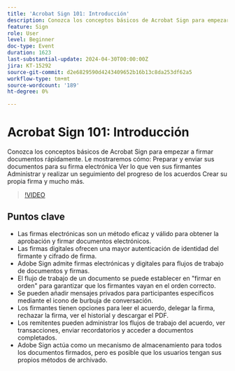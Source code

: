 ```yaml
---
title: 'Acrobat Sign 101: Introducción'
description: Conozca los conceptos básicos de Acrobat Sign para empezar a firmar documentos rápidamente.
feature: Sign
role: User
level: Beginner
doc-type: Event
duration: 1623
last-substantial-update: 2024-04-30T00:00:00Z
jira: KT-15292
source-git-commit: d2e6829590d4243409652b16b13c8da253df62a5
workflow-type: tm+mt
source-wordcount: '189'
ht-degree: 0%

---
```



# Acrobat Sign 101: Introducción

Conozca los conceptos básicos de Acrobat Sign para empezar a firmar documentos rápidamente. Le mostraremos cómo: Preparar y enviar sus documentos para su firma electrónica Ver lo que ven sus firmantes Administrar y realizar un seguimiento del progreso de los acuerdos Crear su propia firma y mucho más.

>[!VIDEO](https://video.tv.adobe.com/v/3428183/?learn=on)

## Puntos clave

* Las firmas electrónicas son un método eficaz y válido para obtener la aprobación y firmar documentos electrónicos.
* Las firmas digitales ofrecen una mayor autenticación de identidad del firmante y cifrado de firma.
* Adobe Sign admite firmas electrónicas y digitales para flujos de trabajo de documentos y firmas.
* El flujo de trabajo de un documento se puede establecer en &quot;firmar en orden&quot; para garantizar que los firmantes vayan en el orden correcto.
* Se pueden añadir mensajes privados para participantes específicos mediante el icono de burbuja de conversación.
* Los firmantes tienen opciones para leer el acuerdo, delegar la firma, rechazar la firma, ver el historial y descargar el PDF.
* Los remitentes pueden administrar los flujos de trabajo del acuerdo, ver transacciones, enviar recordatorios y acceder a documentos completados.
* Adobe Sign actúa como un mecanismo de almacenamiento para todos los documentos firmados, pero es posible que los usuarios tengan sus propios métodos de archivado.
